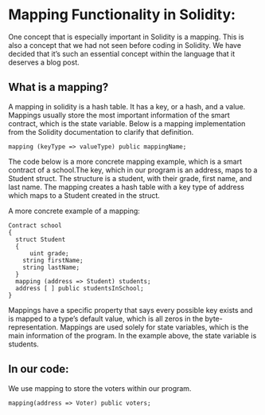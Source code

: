 # Mapping Functionality in Solidity: 

One concept that is especially important in Solidity is a mapping. This is also a concept that we had not seen before coding
in Solidity. We have decided that it’s such an essential concept within the language that it deserves a blog post.

## What is a mapping?
A mapping in solidity is a hash table. It has a key, or a hash, and a value. Mappings usually store the most important 
information of the smart contract, which is the state variable. Below is a mapping implementation from the Solidity 
documentation to clarify that definition. 

```
mapping (keyType => valueType) public mappingName;
```

The code below is a more concrete mapping example, which  is a smart contract of a school.The key, which in our program is an 
address, maps to a Student struct. The structure is a student, with their grade, first name, and last name. The mapping 
creates a hash table with a key type of address which maps to a Student created in the struct.

A more concrete example of a mapping:
```
Contract school
{
  struct Student 
  {
	  uint grade;
    string firstName;
    string lastName;
  }
  mapping (address => Student) students;
  address [ ] public studentsInSchool;
}
```

Mappings have a specific property that says every possible key exists and is mapped to a type’s default value, which is all
zeros in the byte-representation. Mappings are used solely for state variables, which is the main information of the program.
In the example above, the state variable is students. 

## In our code:
We use mapping to store the voters within our program.

```
mapping(address => Voter) public voters;
```
